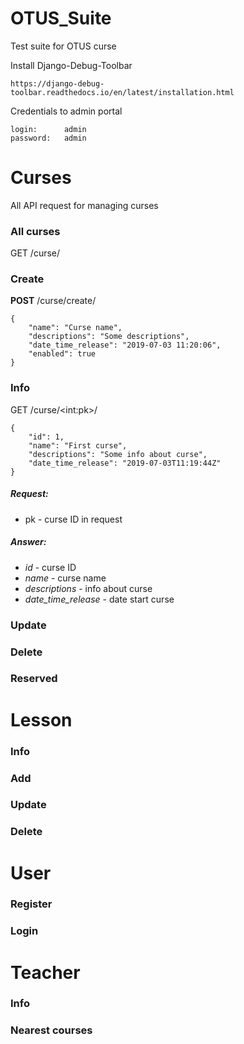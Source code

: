 # OTUS_Suite
Test suite for OTUS curse


Install Django-Debug-Toolbar

    https://django-debug-toolbar.readthedocs.io/en/latest/installation.html
    

Credentials to admin portal
    
    login:      admin
    password:   admin


# Curses
All API request for managing curses  

### All curses
GET /curse/


### Create
**POST** /curse/create/


    {
        "name": "Curse name",
        "descriptions": "Some descriptions",
        "date_time_release": "2019-07-03 11:20:06",
        "enabled": true
    }
    
### Info
GET /curse/\<int:pk\>/


    {
        "id": 1,
        "name": "First curse",
        "descriptions": "Some info about curse",
        "date_time_release": "2019-07-03T11:19:44Z"
    }
    
##### Request:
* pk - curse ID in request
##### Answer:
* _id_ - curse ID
* _name_ - curse name
* _descriptions_ - info about curse
* _date_time_release_ - date start curse

### Update

### Delete

### Reserved


# Lesson

### Info
### Add
### Update
### Delete

# User
### Register
### Login

# Teacher
### Info
### Nearest courses

